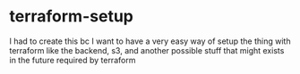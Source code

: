 # terraform-setup
I had to create this bc I want to have a very easy way of setup the thing with terraform like the backend, s3, and another possible stuff that might exists in the future required by terraform
